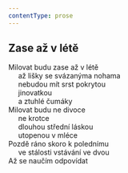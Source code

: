 ```yaml
---
contentType: prose
---
```


## Zase až v létě

Milovat budu zase až v létě  
     až lišky se svázanýma nohama  
     nebudou mít srst pokrytou  
     jinovatkou  
     a ztuhlé čumáky  
Milovat budu ne divoce  
     ne krotce  
     dlouhou střední láskou  
     utopenou v mléce  
Pozdě ráno skoro k polednímu  
     ve stálosti vstávání ve dvou  
Až se naučím odpovídat
